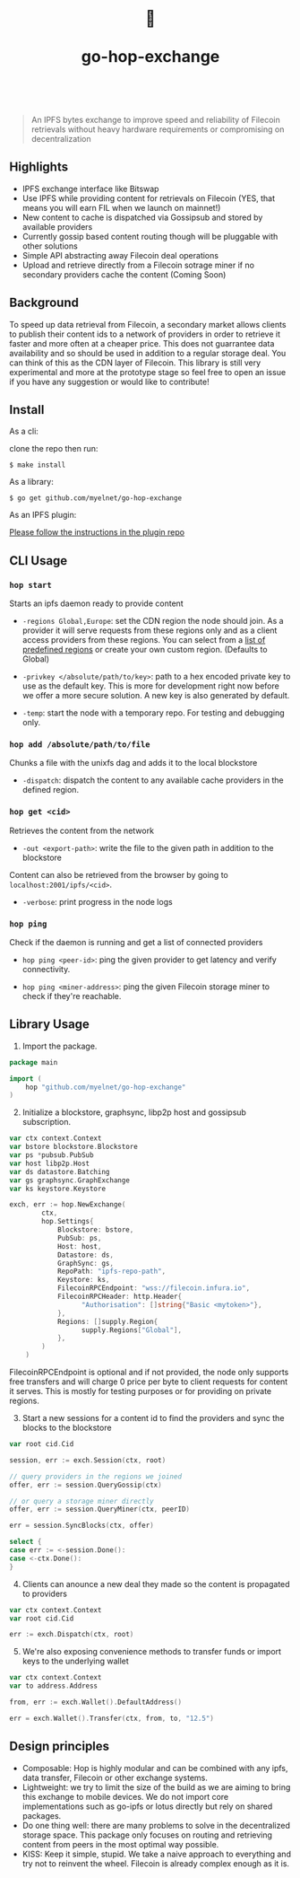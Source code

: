 <h1 align="center"> 
	<br>
	  	🐸
	<br>
	<br>
	go-hop-exchange
	<br>
	<br>
	<br>
</h1>

> An IPFS bytes exchange to improve speed and reliability of Filecoin retrievals without
> heavy hardware requirements or compromising on decentralization

## Highlights

- IPFS exchange interface like Bitswap
- Use IPFS while providing content for retrievals on Filecoin (YES, that means you will earn FIL when we launch on mainnet!)
- New content to cache is dispatched via Gossipsub and stored by available providers
- Currently gossip based content routing though will be pluggable with other solutions
- Simple API abstracting away Filecoin deal operations
- Upload and retrieve directly from a Filecoin sotrage miner if no secondary providers cache the content (Coming Soon)

## Background

To speed up data retrieval from Filecoin, a secondary market allows clients to publish their content ids to a network of providers
in order to retrieve it faster and more often at a cheaper price. This does not guarrantee data availability and so should be used
in addition to a regular storage deal. You can think of this as the CDN layer of Filecoin. This library is still very experimental 
and more at the prototype stage so feel free to open an issue if you have any suggestion or would like to contribute!

## Install

As a cli:

clone the repo then run:
```
$ make install
```

As a library:

```
$ go get github.com/myelnet/go-hop-exchange
```

As an IPFS plugin:

[Please follow the instructions in the plugin repo](https://github.com/myelnet/go-ipfs-hop-plugin)

## CLI Usage

### `hop start`

Starts an ipfs daemon ready to provide content

- `-regions Global,Europe`: set the CDN region the node should join. As a provider it will
serve requests from these regions only and as a client access providers from these regions.
You can select from a [list of predefined regions](supply/regions.go) or create your own custom region.
(Defaults to Global)

- `-privkey </absolute/path/to/key>`: path to a hex encoded private key to use as the default key. This is
more for development right now before we offer a more secure solution. A new key is also generated by default.

- `-temp`: start the node with a temporary repo. For testing and debugging only.

### `hop add /absolute/path/to/file`

Chunks a file with the unixfs dag and adds it to the local blockstore

- `-dispatch`: dispatch the content to any available cache providers in the defined region.

### `hop get <cid>`

Retrieves the content from the network

- `-out <export-path>`: write the file to the given path in addition to the blockstore

Content can also be retrieved from the browser by going to `localhost:2001/ipfs/<cid>`.

- `-verbose`: print progress in the node logs

### `hop ping`

Check if the daemon is running and get a list of connected providers

- `hop ping <peer-id>`: ping the given provider to get latency and verify connectivity.

- `hop ping <miner-address>`: ping the given Filecoin storage miner to check if they're reachable.

## Library Usage

1. Import the package.

```go
package main

import (
	hop "github.com/myelnet/go-hop-exchange"
)

```

2. Initialize a blockstore, graphsync, libp2p host and gossipsub subscription.

```go
var ctx context.Context
var bstore blockstore.Blockstore
var ps *pubsub.PubSub
var host libp2p.Host
var ds datastore.Batching
var gs graphsync.GraphExchange
var ks keystore.Keystore

exch, err := hop.NewExchange(
		ctx,
		hop.Settings{
			Blockstore: bstore,
			PubSub: ps,
			Host: host,
			Datastore: ds,
			GraphSync: gs,
			RepoPath: "ipfs-repo-path",
			Keystore: ks,
			FilecoinRPCEndpoint: "wss://filecoin.infura.io",
			FilecoinRPCHeader: http.Header{
				  "Authorisation": []string{"Basic <mytoken>"},
			},
			Regions: []supply.Region{
				  supply.Regions["Global"],
			},
		)
	)

```
FilecoinRPCEndpoint is optional and if not provided, the node only supports free transfers
and will charge 0 price per byte to client requests for content it serves. This is mostly
for testing purposes or for providing on private regions.

3. Start a new sessions for a content id to find the providers and sync the blocks to the blockstore

```go
var root cid.Cid

session, err := exch.Session(ctx, root)

// query providers in the regions we joined
offer, err := session.QueryGossip(ctx)

// or query a storage miner directly
offer, err := session.QueryMiner(ctx, peerID)

err = session.SyncBlocks(ctx, offer)

select {
case err := <-session.Done():
case <-ctx.Done():
}
```

4. Clients can anounce a new deal they made so the content is propagated to providers

```go
var ctx context.Context
var root cid.Cid

err := exch.Dispatch(ctx, root)
```

5. We're also exposing convenience methods to transfer funds or import keys to the underlying wallet

```go
var ctx context.Context
var to address.Address

from, err := exch.Wallet().DefaultAddress() 

err = exch.Wallet().Transfer(ctx, from, to, "12.5")
```

## Design principles

- Composable: Hop is highly modular and can be combined with any ipfs, data transfer, Filecoin or other exchange systems.
- Lightweight: we try to limit the size of the build as we are aiming to bring this exchange to mobile devices. We do not import core implementations such as go-ipfs or lotus directly but rely on shared packages.
- Do one thing well: there are many problems to solve in the decentralized storage space. This package only focuses on
  routing and retrieving content from peers in the most optimal way possible.
- KISS: Keep it simple, stupid. We take a naive approach to everything and try not to reinvent the wheel. Filecoin is already complex enough as it is.
